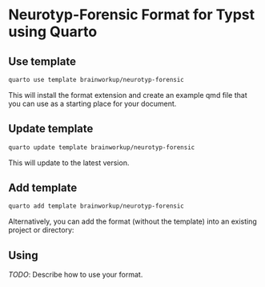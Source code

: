 # Neurotyp-Forensic Format for Typst using Quarto

## Use template

```bash
quarto use template brainworkup/neurotyp-forensic
```

This will install the format extension and create an example qmd file that you
can use as a starting place for your document.

## Update template

```bash
quarto update template brainworkup/neurotyp-forensic
```

This will update to the latest version.

## Add template

```bash
quarto add template brainworkup/neurotyp-forensic
```

Alternatively, you can add the format (without the template) into an existing project or directory:


## Using

_TODO_: Describe how to use your format.

